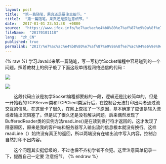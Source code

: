 ```yaml
---
layout: post
title:  "第一篇随笔，果真还是要注意细节。"
title2:  "第一篇随笔，果真还是要注意细节。"
date:   2017-01-01 23:53:38  +0800
source:  "https://www.jfox.info/%e7%ac%ac%e4%b8%80%e7%af%87%e9%9a%8f%e7%ac%94%e6%9e%9c%e7%9c%9f%e8%bf%98%e6%98%af%e8%a6%81%e6%b3%a8%e6%84%8f%e7%bb%86%e8%8a%82.html"
fileName:  "20170101118"
lang:  "zh_CN"
published: true
permalink: "2017/%e7%ac%ac%e4%b8%80%e7%af%87%e9%9a%8f%e7%ac%94%e6%9e%9c%e7%9c%9f%e8%bf%98%e6%98%af%e8%a6%81%e6%b3%a8%e6%84%8f%e7%bb%86%e8%8a%82.html"
---
```

{% raw %}
学习Java以来第一篇随笔，写一写初学Socket编程中容易碰到的一个问题。照着教材上的例子敲了下面这段单线程网络通信的代码：

![](dcbc231.png)

![](f68f404.png)

　　这段代码应该是初学Socket编程都要敲的一段，逻辑还是比较简单的。但是一开始我的TCPServer类和TCPClient类运行后，在控制台无法打印出两者通过流交互的信息，在这里卡了很久，在网上查找了一下原因，基本确定了应该是输入流或者输出流阻塞了。但是试了很久还是没有解决问题。后来偶然发现了BufferedReader类的实例方法readLine()是在读到换行符才返回的，这才发现了阻塞原因，原来是我的客户端和服务器写入输出流的信息根本就没有换行。这样readLine（）始终没有真正的返回，所以两端没有在输出流中写入内容，控制台自然打印不出内容。

　　这个问题其实挺低级的，不过也保不齐初学者不会犯。这里注意简单记录一下，提醒自己一定要 注意细节。
{% endraw %}
